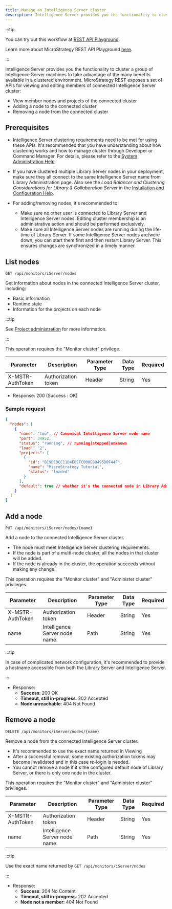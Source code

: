 ```yaml
---
title: Manage an Intelligence Server cluster
description: Intelligence Server provides you the functionality to cluster a group of Intelligence Server machines to take advantage of the many benefits available in a clustered environment.
---
```


:::tip

You can try out this workflow at [REST API Playground](https://www.postman.com/microstrategysdk/workspace/microstrategy-rest-api/folder/16131298-7f67e2a1-9eb5-45b1-8e4c-4fcec18a998a?ctx=documentation).

Learn more about MicroStrategy REST API Playground [here](/docs/getting-started/playground.md).

:::

Intelligence Server provides you the functionality to cluster a group of Intelligence Server machines to take advantage of the many benefits available in a clustered environment. MicroStrategy REST exposes a set of APIs for viewing and editing members of connected Intelligence Server cluster:

- View member nodes and projects of the connected cluster
- Adding a node to the connected cluster
- Removing a node from the connected cluster

## Prerequisites

- Intelligence Server clustering requirements need to be met for using these APIs. It's recommended that you have understanding about how clustering works and how to manage cluster through Developer or Command Manager. For details, please refer to the [System Administration Help](https://www2.microstrategy.com/producthelp/2021/SystemAdmin/WebHelp/Lang_1033/index.htm).
- If you have clustered multiple Library Server nodes in your deployment, make sure they all connect to the same Intelligence Server name from Library Administration page. Also see the _Load Balancer and Clustering Considerations for Library & Collaboration Server_ in the [Installation and Configuration Help](https://www2.microstrategy.com/producthelp/2021/InstallConfig/index.htm).
- For adding/removing nodes, it's recommended to:

  - Make sure no other user is connected to Library Server and Intelligence Server nodes. Editing cluster membership is an administrative action and should be performed exclusively.
  - Make sure all Intelligence Server nodes are running during the life-time of Library Server. If some Intelligence Server nodes are/were down, you can start them first and then restart Library Server. This ensures changes are synchronized in a timely manner.

## List nodes

`GET /api/monitors/iServer/nodes`

Get information about nodes in the connected Intelligence Server cluster, including:

- Basic information
- Runtime state
- Information for the projects on each node

:::tip

See [Project administration](project-administration.md) for more information.

:::

This operation requires the "Monitor cluster" privilege.

| Parameter        | Description         | Parameter Type | Data Type | Required |
| ---------------- | ------------------- | -------------- | --------- | -------- |
| X-MSTR-AuthToken | Authorization token | Header         | String    | Yes      |

- Response: 200 (Success : OK)

### Sample request

```json
{
  "nodes": [
    {
      "name": "foo", // Canonical Intelligence Server node name
      "port": 34952,
      "status": "running", // running|stopped|unknown
      "load": "2",
      "projects": [
        {
          "id": "B19DEDCC11D4E0EFC000EB9495D0F44F",
          "name": "MicroStrategy Tutorial",
          "status": "loaded"
        }
      ],
      "default": true // whether it's the connected node in Library Admin page
    }
  ]
}
```

## Add a node

`PUT /api/monitors/iServer/nodes/{name}`

Add a node to the connected Intelligence Server cluster.

- The node must meet Intelligence Server clustering requirements.
- If the node is part of a multi-node cluster, all the nodes in that cluster will be added.
- If the node is already in the cluster, the operation succeeds without making any change.

This operation requires the "Monitor cluster" and "Administer cluster" privileges.

| Parameter        | Description                    | Parameter Type | Data Type | Required |
| ---------------- | ------------------------------ | -------------- | --------- | -------- |
| X-MSTR-AuthToken | Authorization token            | Header         | String    | Yes      |
| name             | Intelligence Server node name. | Path           | String    | Yes      |

:::tip

In case of complicated network configuration, it's recommended to provide a hostname accessible from both the Library Server and Intelligence Server.

:::

- Response:
  - **Success**: 200 OK
  - **Timeout, still in-progress**: 202 Accepted
  - **Node unreachable**: 404 Not Found

## Remove a node

`DELETE /api/monitors/iServer/nodes/{name}`

Remove a node from the connected Intelligence Server cluster.

- It's recommended to use the exact name returned in Viewing
- After a successful removal, some existing authorization tokens may become invalidated and in this case re-login is needed.
- You cannot remove a node if it's the configured default node of Library Server, or there is only one node in the cluster.

This operation requires the "Monitor cluster" and "Administer cluster" privileges.

| Parameter        | Description                    | Parameter Type | Data Type | Required |
| ---------------- | ------------------------------ | -------------- | --------- | -------- |
| X-MSTR-AuthToken | Authorization token            | Header         | String    | Yes      |
| name             | Intelligence Server node name. | Path           | String    | Yes      |

:::tip

Use the exact name returned by `GET /api/monitors/iServer/nodes`

:::

- Response:
  - **Success**: 204 No Content
  - **Timeout, still in-progress**: 202 Accepted
  - **Node not a member**: 404 Not Found
